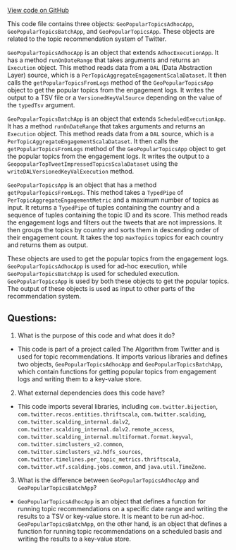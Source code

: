[View code on GitHub](https://github.com/misbahsy/the-algorithm/src/scala/com/twitter/simclusters_v2/scalding/topic_recommendations/GeoPopularTopicsApp.scala)

This code file contains three objects: `GeoPopularTopicsAdhocApp`, `GeoPopularTopicsBatchApp`, and `GeoPopularTopicsApp`. These objects are related to the topic recommendation system of Twitter. 

`GeoPopularTopicsAdhocApp` is an object that extends `AdhocExecutionApp`. It has a method `runOnDateRange` that takes arguments and returns an `Execution` object. This method reads data from a `DAL` (Data Abstraction Layer) source, which is a `PerTopicAggregateEngagementScalaDataset`. It then calls the `getPopularTopicsFromLogs` method of the `GeoPopularTopicsApp` object to get the popular topics from the engagement logs. It writes the output to a TSV file or a `VersionedKeyValSource` depending on the value of the `typedTsv` argument. 

`GeoPopularTopicsBatchApp` is an object that extends `ScheduledExecutionApp`. It has a method `runOnDateRange` that takes arguments and returns an `Execution` object. This method reads data from a `DAL` source, which is a `PerTopicAggregateEngagementScalaDataset`. It then calls the `getPopularTopicsFromLogs` method of the `GeoPopularTopicsApp` object to get the popular topics from the engagement logs. It writes the output to a `GeopopularTopTweetImpressedTopicsScalaDataset` using the `writeDALVersionedKeyValExecution` method. 

`GeoPopularTopicsApp` is an object that has a method `getPopularTopicsFromLogs`. This method takes a `TypedPipe` of `PerTopicAggregateEngagementMetric` and a maximum number of topics as input. It returns a `TypedPipe` of tuples containing the country and a sequence of tuples containing the topic ID and its score. This method reads the engagement logs and filters out the tweets that are not impressions. It then groups the topics by country and sorts them in descending order of their engagement count. It takes the top `maxTopics` topics for each country and returns them as output. 

These objects are used to get the popular topics from the engagement logs. `GeoPopularTopicsAdhocApp` is used for ad-hoc execution, while `GeoPopularTopicsBatchApp` is used for scheduled execution. `GeoPopularTopicsApp` is used by both these objects to get the popular topics. The output of these objects is used as input to other parts of the recommendation system.
## Questions: 
 1. What is the purpose of this code and what does it do?
- This code is part of a project called The Algorithm from Twitter and is used for topic recommendations. It imports various libraries and defines two objects, `GeoPopularTopicsAdhocApp` and `GeoPopularTopicsBatchApp`, which contain functions for getting popular topics from engagement logs and writing them to a key-value store.

2. What external dependencies does this code have?
- This code imports several libraries, including `com.twitter.bijection`, `com.twitter.recos.entities.thriftscala`, `com.twitter.scalding`, `com.twitter.scalding_internal.dalv2`, `com.twitter.scalding_internal.dalv2.remote_access`, `com.twitter.scalding_internal.multiformat.format.keyval`, `com.twitter.simclusters_v2.common`, `com.twitter.simclusters_v2.hdfs_sources`, `com.twitter.timelines.per_topic_metrics.thriftscala`, `com.twitter.wtf.scalding.jobs.common`, and `java.util.TimeZone`.

3. What is the difference between `GeoPopularTopicsAdhocApp` and `GeoPopularTopicsBatchApp`?
- `GeoPopularTopicsAdhocApp` is an object that defines a function for running topic recommendations on a specific date range and writing the results to a TSV or key-value store. It is meant to be run ad-hoc. `GeoPopularTopicsBatchApp`, on the other hand, is an object that defines a function for running topic recommendations on a scheduled basis and writing the results to a key-value store.